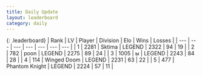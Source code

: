 ```yaml
---
title: Daily Update
layout: leaderboard
category: daily
---
```


{: .leaderboard}
| Rank | LV | Player | Division | Elo | Wins | Losses |
| --- | --- | --- | --- | --- | --- | --- |
| <span data-change="0">1</span> | 2281 | <span title="ID: 353063">Sktima</span> | LEGEND | <span data-change="0">2322</span> | <span data-change="0">94</span> | <span data-change="0">19</span> |
| <span data-change="0">2</span> | 782 | <span title="ID: 540690">poon</span> | LEGEND | <span data-change="-1">2275</span> | <span data-change="4">89</span> | <span data-change="2">24</span> |
| <span data-change="3">3</span> | 1005 | <span title="ID: 402846">ы</span> | LEGEND | <span data-change="27">2243</span> | <span data-change="6">84</span> | <span data-change="1">28</span> |
| <span data-change="-1">4</span> | 114 | <span title="ID: 744396">Winged Doom</span> | LEGEND | <span data-change="-5">2231</span> | <span data-change="1">63</span> | <span data-change="1">22</span> |
| <span data-change="-1">5</span> | 477 | <span title="ID: 742939">Phantom Knight</span> | LEGEND | <span data-change="0">2224</span> | <span data-change="0">57</span> | <span data-change="0">11</span> |
